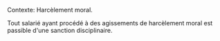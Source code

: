 Contexte: Harcèlement moral.

Tout salarié ayant procédé à des agissements de harcèlement moral est passible d'une sanction disciplinaire.